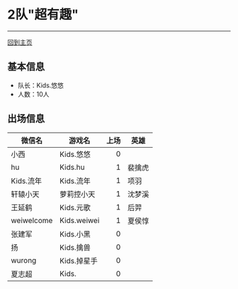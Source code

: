 # 2队"超有趣" 
---
[回到主页](README.md)

## 基本信息
- 队长：Kids.悠悠
- 人数：10人

## 出场信息

|微信名|   游戏名     | 上场 |  英雄
|----------|-----------|------:|------|
|小西| Kids.悠悠  |  0  |  |
|hu|Kids.hu |  1  | 裴擒虎 |
|Kids.流年| Kids.流年  |  1  |项羽|
|轩辕小天 | 萝莉控小天|  1  |沈梦溪|
|王延鹤     | Kids.元歌  | 1|后羿
|weiwelcome | Kids.weiwei  | 1|夏侯惇|
|张建军|Kids.小黑|0 ||
|扬| Kids.擒兽  |0  |
|wurong| Kids.掉星手  | 0|
|夏志超| Kids.  |0 |

